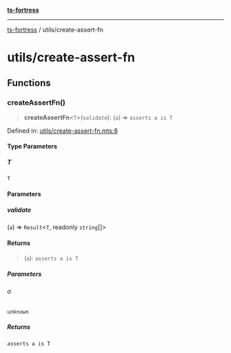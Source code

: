 [**ts-fortress**](../README.md)

---

[ts-fortress](../README.md) / utils/create-assert-fn

# utils/create-assert-fn

## Functions

### createAssertFn()

> **createAssertFn**\<`T`\>(`validate`): (`a`) => `asserts a is T`

Defined in: [utils/create-assert-fn.mts:8](https://github.com/noshiro-pf/ts-fortress/blob/main/src/utils/create-assert-fn.mts#L8)

#### Type Parameters

##### T

`T`

#### Parameters

##### validate

(`a`) => `Result`\<`T`, readonly `string`[]\>

#### Returns

> (`a`): `asserts a is T`

##### Parameters

###### a

`unknown`

##### Returns

`asserts a is T`
